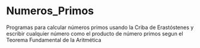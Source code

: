 # Numeros_Primos
Programas para calcular números primos usando la Criba de Erastóstenes y escribir cualquier número como el producto de número primos segun el Teorema Fundamental de la Aritmética
